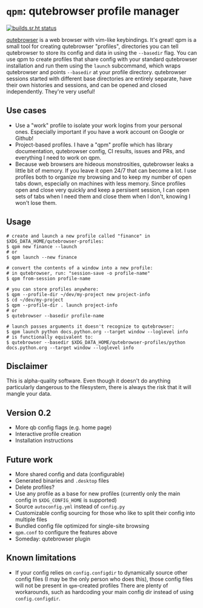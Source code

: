 # `qpm`: qutebrowser profile manager

[![builds.sr.ht status](https://builds.sr.ht/~pvsr/qpm.svg)](https://builds.sr.ht/~pvsr/qpm?)

[qutebrowser](https://github.com/qutebrowser/qutebrowser) is a web browser with
vim-like keybindings. It's great! qpm is a small tool for creating qutebrowser
"profiles", directories you can tell qutebrowser to store its config and data in
using the `--basedir` flag.  You can use qpm to create profiles that share
config with your standard qutebrowser installation and run them using the
`launch` subcommand, which wraps qutebrowser and points `--basedir` at your
profile directory. qutebrowser sessions started with different base directories
are entirely separate, have their own histories and sessions, and can be opened
and closed independently. They're very useful!

## Use cases
 - Use a "work" profile to isolate your work logins from your personal ones.
   Especially important if you have a work account on Google or Github!
 - Project-based profiles. I have a "qpm" profile which has library
   documentation, qutebrowser config, CI results, issues and PRs, and everything
   I need to work on qpm.
 - Because web browsers are hideous monstrosities, qutebrowser leaks a little
   bit of memory. If you leave it open 24/7 that can become a lot.  I use
   profiles both to organize my browsing and to keep my number of open tabs
   down, especially on machines with less memory. Since profiles open and close
   very quickly and keep a persisent session, I can open sets of tabs when I
   need them and close them when I don't, knowing I won't lose them.

## Usage
```
# create and launch a new profile called "finance" in $XDG_DATA_HOME/qutebrowser-profiles:
$ qpm new finance --launch
# or
$ qpm launch --new finance

# convert the contents of a window into a new profile:
# in qutebrowser, run: "session-save -o profile-name"
$ qpm from-session profile-name

# you can store profiles anywhere:
$ qpm --profile-dir ~/dev/my-project new project-info
$ cd ~/dev/my-project
$ qpm --profile-dir . launch project-info
# or
$ qutebrowser --basedir profile-name

# launch passes arguments it doesn't recognize to qutebrowser:
$ qpm launch python docs.python.org --target window --loglevel info
# is functionally equivalent to:
$ qutebrowser --basedir $XDG_DATA_HOME/qutebrowser-profiles/python docs.python.org --target window --loglevel info
```

## Disclaimer
This is alpha-quality software. Even though it doesn't do anything particularly
dangerous to the filesystem, there is always the risk that it will mangle your
data.

## Version 0.2
- More qb config flags (e.g. home page)
- Interactive profile creation
- Installation instructions

## Future work
- More shared config and data (configurable)
- Generated binaries and `.desktop` files
- Delete profiles?
- Use any profile as a base for new profiles (currently only the main config in
  `$XDG_CONFIG_HOME` is supported)
- Source `autoconfig.yml` instead of `config.py`
- Customizable config sourcing for those who like to split their config into
  multiple files
- Bundled config file optimized for single-site browsing
- `qpm.conf` to configure the features above
- Someday: qutebrowser plugin

## Known limitations
- If your config relies on `config.configdir` to dynamically source other config
  files (I may be the only person who does this), those config files will not be
  present in `qpm`-created profiles There are plenty of workarounds, such as
  hardcoding your main config dir instead of using `config.configdir`.
